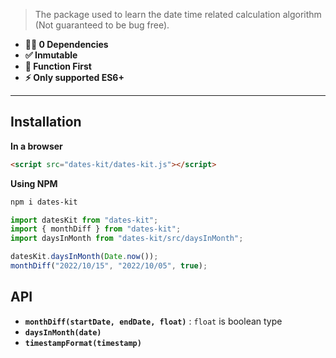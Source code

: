 > The package used to learn the date time related calculation algorithm (Not guaranteed to be bug free).

* **💪🏻 0 Dependencies**
* **✅ Inmutable**
* **🎯 Function First**
* **⚡️ Only supported ES6+**

---

## Installation

**In a browser**

```html
<script src="dates-kit/dates-kit.js"></script>
```

**Using NPM**

```bash
npm i dates-kit
```

```js
import datesKit from "dates-kit";
import { monthDiff } from "dates-kit";
import daysInMonth from "dates-kit/src/daysInMonth";

datesKit.daysInMonth(Date.now());
monthDiff("2022/10/15", "2022/10/05", true);
```

## API

* **`monthDiff(startDate, endDate, float)`** : `float` is boolean type
* **`daysInMonth(date)`**
* **`timestampFormat(timestamp)`**